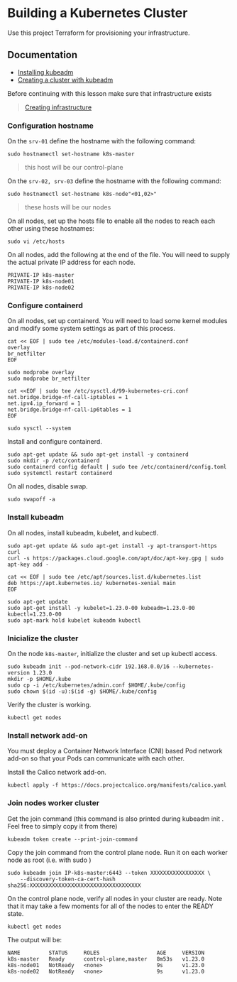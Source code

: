 # Building a Kubernetes Cluster
Use this project Terraform for provisioning your infrastructure.

## Documentation
- [Installing kubeadm](https://kubernetes.io/docs/setup/production-environment/tools/kubeadm/install-kubeadm/)
- [Creating a cluster with kubeadm](https://kubernetes.io/docs/setup/production-environment/tools/kubeadm/create-cluster-kubeadm/)

Before continuing with this lesson make sure that infrastructure exists 
> [Creating infrastructure](./lab-ec2/README.md)

### Configuration hostname
On the `srv-01` define the hostname with the following command:
```shell
sudo hostnamectl set-hostname k8s-master
```
> this host will be our control-plane

On the `srv-02, srv-03` define the hostname with the following command:
```shell
sudo hostnamectl set-hostname k8s-node"<01,02>"
```
> these hosts will be our nodes

On all nodes, set up the hosts file to enable all the nodes to reach each other using these hostnames:
```shell
sudo vi /etc/hosts
```
On all nodes, add the following at the end of the file. You will need to supply the actual private IP address for each node.
```shell
PRIVATE-IP k8s-master
PRIVATE-IP k8s-node01
PRIVATE-IP k8s-node02
```
### Configure containerd
On all nodes, set up containerd. You will need to load some kernel modules and modify some system settings as part of this process.

```shell
cat << EOF | sudo tee /etc/modules-load.d/containerd.conf
overlay
br_netfilter
EOF
```

```shell
sudo modprobe overlay
sudo modprobe br_netfilter
```

```shell
cat <<EOF | sudo tee /etc/sysctl.d/99-kubernetes-cri.conf
net.bridge.bridge-nf-call-iptables = 1
net.ipv4.ip_forward = 1
net.bridge.bridge-nf-call-ip6tables = 1
EOF
```
```shell
sudo sysctl --system
```

Install and configure containerd.

```shell
sudo apt-get update && sudo apt-get install -y containerd
sudo mkdir -p /etc/containerd
sudo containerd config default | sudo tee /etc/containerd/config.toml
sudo systemctl restart containerd
```

On all nodes, disable swap. 

```shell
sudo swapoff -a
```

### Install kubeadm
On all nodes, install kubeadm, kubelet, and kubectl.

```shell
sudo apt-get update && sudo apt-get install -y apt-transport-https curl
curl -s https://packages.cloud.google.com/apt/doc/apt-key.gpg | sudo apt-key add -
```

```shell
cat << EOF | sudo tee /etc/apt/sources.list.d/kubernetes.list
deb https://apt.kubernetes.io/ kubernetes-xenial main
EOF
```

```shell
sudo apt-get update
sudo apt-get install -y kubelet=1.23.0-00 kubeadm=1.23.0-00 kubectl=1.23.0-00
sudo apt-mark hold kubelet kubeadm kubectl
```

### Inicialize the cluster
On the node `k8s-master`, initialize the cluster and set up kubectl access.

```shell
sudo kubeadm init --pod-network-cidr 192.168.0.0/16 --kubernetes-version 1.23.0
mkdir -p $HOME/.kube
sudo cp -i /etc/kubernetes/admin.conf $HOME/.kube/config
sudo chown $(id -u):$(id -g) $HOME/.kube/config
```

Verify the cluster is working.

```shell
kubectl get nodes
```

### Install network add-on
You must deploy a Container Network Interface (CNI) based Pod network add-on so that your Pods can communicate with each other.

Install the Calico network add-on.

```shell
kubectl apply -f https://docs.projectcalico.org/manifests/calico.yaml
```

### Join nodes worker cluster
Get the join command (this command is also printed during kubeadm init . Feel free to simply copy it from there)

```shell
kubeadm token create --print-join-command
```

Copy the join command from the control plane node. Run it on each worker node as root (i.e. with sudo )

```shell
sudo kubeadm join IP-k8s-master:6443 --token XXXXXXXXXXXXXXXXX \ 
    --discovery-token-ca-cert-hash sha256:XXXXXXXXXXXXXXXXXXXXXXXXXXXXXXXXXXX
```

On the control plane node, verify all nodes in your cluster are ready. Note that it may take a few moments for all of the nodes to
enter the READY state.

```shell
kubectl get nodes
```
The output will be:

```shell
NAME         STATUS     ROLES                  AGE     VERSION
k8s-master   Ready      control-plane,master   8m53s   v1.23.0
k8s-node01   NotReady   <none>                 9s      v1.23.0
k8s-node02   NotReady   <none>                 9s      v1.23.0
```